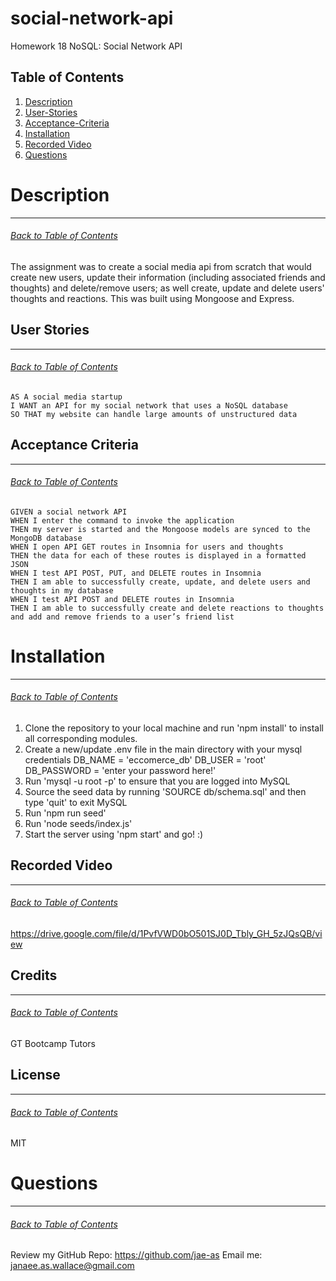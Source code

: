 # social-network-api
Homework 18 NoSQL: Social Network API

## Table of Contents
1. [Description](#Description)
2. [User-Stories](#User-Stories)
3. [Acceptance-Criteria](#Acceptance-Criteria)
4. [Installation](#Installation)
5. [Recorded Video](#Recorded-Video)
6. [Questions](#Questions)

# Description
***
###### [Back to Table of Contents](#Table-of-Contents)
The assignment was to create a social media api from scratch that would create new users, update their information (including associated friends and thoughts) and delete/remove users; as well create, update and delete users' thoughts and reactions. This was built using Mongoose and Express.

## User Stories
***
###### [Back to Table of Contents](#Table-of-Contents)
```
AS A social media startup
I WANT an API for my social network that uses a NoSQL database
SO THAT my website can handle large amounts of unstructured data
```

## Acceptance Criteria
***
###### [Back to Table of Contents](#Table-of-Contents)
```
GIVEN a social network API
WHEN I enter the command to invoke the application
THEN my server is started and the Mongoose models are synced to the MongoDB database
WHEN I open API GET routes in Insomnia for users and thoughts
THEN the data for each of these routes is displayed in a formatted JSON
WHEN I test API POST, PUT, and DELETE routes in Insomnia
THEN I am able to successfully create, update, and delete users and thoughts in my database
WHEN I test API POST and DELETE routes in Insomnia
THEN I am able to successfully create and delete reactions to thoughts and add and remove friends to a user’s friend list
```

# Installation
***
###### [Back to Table of Contents](#Table-of-Contents)
1. Clone the repository to your local machine and run 'npm install' to install all corresponding modules.
2. Create a new/update .env file in the main directory with your mysql credentials
    DB_NAME = 'eccomerce_db'
    DB_USER = 'root'
    DB_PASSWORD = 'enter your password here!'
3. Run 'mysql -u root -p' to ensure that you are logged into MySQL
4. Source the seed data by running 'SOURCE db/schema.sql' and then type 'quit' to exit MySQL
5. Run 'npm run seed'
6. Run 'node seeds/index.js'
7. Start the server using 'npm start' and go! :) 


## Recorded Video
***
###### [Back to Table of Contents](#Table-of-Contents)
https://drive.google.com/file/d/1PvfVWD0bO501SJ0D_Tbly_GH_5zJQsQB/view


## Credits
***
###### [Back to Table of Contents](#Table-of-Contents)
GT Bootcamp Tutors

## License
***
###### [Back to Table of Contents](#Table-of-Contents)
MIT

# Questions
***
###### [Back to Table of Contents](#Table-of-Contents)
Review my GitHub Repo: https://github.com/jae-as
Email me: janaee.as.wallace@gmail.com

